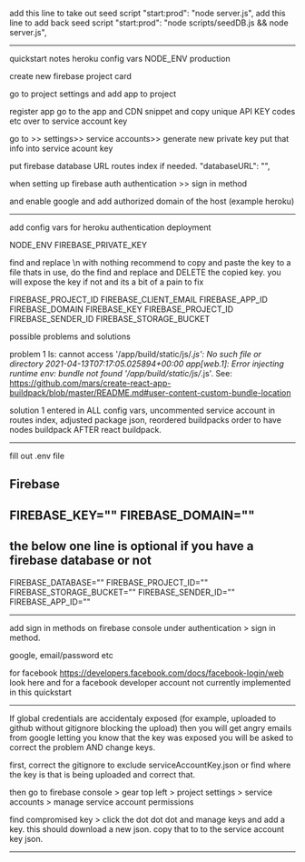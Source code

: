 
add this line to take out seed script
"start:prod": "node server.js",
add this line to add back seed script
"start:prod": "node scripts/seedDB.js && node server.js",

--------------
quickstart notes
heroku config vars
NODE_ENV
production

create new firebase project card

go to project settings and add app to project

register app
go to the app and CDN snippet and copy unique API KEY codes etc over to service account key

go to >> settings>> service accounts>> generate new private key
put that info into service acount key


put firebase database URL routes index if needed. 
 "databaseURL": "",

when setting up firebase auth
authentication >> sign in method

and enable google and add authorized domain of the host (example heroku)

------------------
add config vars for heroku authentication deployment


NODE_ENV
FIREBASE_PRIVATE_KEY

find and replace \n with nothing
recommend to copy and paste the key to a file thats in use, do the find and replace and 
DELETE the copied key. you will expose the key if not and its a bit of a pain to fix

FIREBASE_PROJECT_ID
FIREBASE_CLIENT_EMAIL
FIREBASE_APP_ID
FIREBASE_DOMAIN
FIREBASE_KEY
FIREBASE_PROJECT_ID
FIREBASE_SENDER_ID
FIREBASE_STORAGE_BUCKET

possible problems and solutions

problem 1
ls: cannot access '/app/build/static/js/*.js': No such file or directory
2021-04-13T07:17:05.025894+00:00 app[web.1]: Error injecting runtime env: bundle not found '/app/build/static/js/*.js'. See: https://github.com/mars/create-react-app-buildpack/blob/master/README.md#user-content-custom-bundle-location

solution 1
entered in ALL config vars, uncommented service account in routes index, adjusted package json, reordered buildpacks order to have nodes buildpack AFTER react buildpack. 

--------------
fill out .env file

## Firebase
FIREBASE_KEY=""
FIREBASE_DOMAIN=""
-------
the below one line is optional if you have a firebase database or not
------
FIREBASE_DATABASE=""
FIREBASE_PROJECT_ID=""
FIREBASE_STORAGE_BUCKET=""
FIREBASE_SENDER_ID=""
FIREBASE_APP_ID=""

--------------------
add sign in methods on firebase console under authentication > sign in method.

google, email/password etc

for facebook
https://developers.facebook.com/docs/facebook-login/web
look here and for a facebook developer account
not currently implemented in this quickstart

----------------
If global credentials are accidentaly exposed 
(for example, uploaded to github without gitignore blocking the upload)
then you will get angry emails from google letting you know that the key was exposed
you will be asked to correct the problem AND change keys.

first, correct the gitignore to exclude serviceAccountKey.json or find where the key is that is being uploaded and correct that. 

then go to firebase console > gear top left > project settings > service accounts > 
manage service account permissions

find compromised key > click the dot dot dot and manage keys and add a key. 
this should download a new json. copy that to to the service account key json. 

----------------

